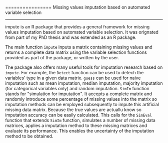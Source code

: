 ================
Missing values imputation based on automated variable selection

-----
impute is an R package that provides a general framework for missing values imputation based on automated variable selection. It was orignated from part of my PhD thesis and was extended as an R package. 

The main function `impute` inputs a matrix containing missing values and returns a complete data matrix using the variable selection functions provided as part of the package, or written by the user. 

The package also offers many useful tools for imputation research based on `impute`. For example, the `Detect` function can be used to detech the variables' type in a given data matrix. `guess` can be used for naive imputation such as mean imputation, median imputation, majority imputation (for categorical variables only) and random imputation. `SimIm` function stands for "simulation for imputation". It accepts a complete matrix and randomly introduce some percentage of missing values into the matrix so imputation methods can be employed subsequently to impute this artificial missing data matrix. Because the true values are actuallu know so imputation accuracy can be easily calculated. This calls for the `SimEval` function that extends `SimIm` function, simulates a number of missing data matrices, applies a imputation method to these missing matrices and evaluate its performance. This enables the uncertainty of the imputation method to be obtained. 

